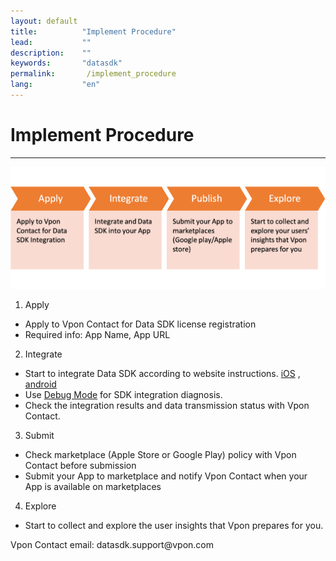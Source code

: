 ```yaml
---
layout: default
title:          "Implement Procedure"
lead:           ""
description:    ""
keywords:       "datasdk"
permalink:       /implement_procedure
lang:           "en"
---
```


# Implement Procedure
---

![](/docs/images/implement_procedure.png)

1. Apply
* Apply to Vpon Contact for Data SDK license registration
* Required info: App Name, App URL
2. Integrate 
* Start to integrate Data SDK according to website instructions. 
[iOS](https://datasdk.vpon.com/ios) , [android](https://datasdk.vpon.com/android) 
* Use [Debug Mode](https://datasdk.vpon.com/debug_mode) for SDK integration diagnosis. 
* Check the integration results and data transmission status with Vpon Contact.  
3. Submit 
* Check marketplace (Apple Store or Google Play) policy with Vpon Contact before submission  
* Submit your App to marketplace and notify Vpon Contact when your App is available on marketplaces
4. Explore 
* Start to collect and explore the user insights that Vpon prepares for you.

Vpon Contact email: datasdk.support<span>@vpon.com

